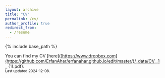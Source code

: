 ```yaml
---
layout: archive
title: "CV"
permalink: /cv/
author_profile: true
redirect_from:
  - /resume
---
```


{% include base_path %}

You can find my CV [here]([https://www.dropbox.com](https://github.com/ErfanAhar/erfanahar.github.io/edit/master/)/_data/CV__1_ (1).pdf).<br><small>Last updated 2024-12-08.
